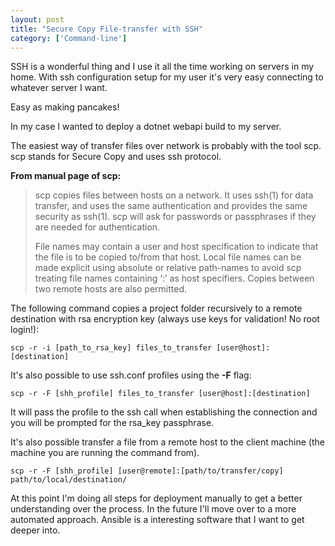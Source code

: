 ```yaml
---
layout: post
title: "Secure Copy File-transfer with SSH"
category: ['Command-line']
---
```


SSH is a wonderful thing and I use it all the time working on servers in my home.
With ssh configuration setup for my user it's very easy connecting to whatever server I want.

Easy as making pancakes!

In my case I wanted to deploy a dotnet webapi build to my server.

The easiest way of transfer files over network is probably with the tool scp.
scp stands for Secure Copy and uses ssh protocol.

**From manual page of scp:**

> scp copies files between hosts on a network. It uses ssh(1) for data transfer, and uses the same authentication and provides the same security as ssh(1). scp will ask for passwords or passphrases if they are needed for authentication.
>
> File names may contain a user and host specification to indicate that the file is to be copied to/from that host. Local file names can be made explicit using absolute or relative path-names to avoid scp
> treating file names containing ‘:’ as host specifiers. Copies between two remote hosts are also permitted.

The following command copies a project folder recursively to a remote destination with rsa encryption key (always use keys for validation! No root login!):

```
scp -r -i [path_to_rsa_key] files_to_transfer [user@host]:[destination]
```

It's also possible to use ssh.conf profiles using the **-F** flag:

```
scp -r -F [shh_profile] files_to_transfer [user@host]:[destination]
```

It will pass the profile to the ssh call when establishing the connection and you will be prompted for the rsa_key passphrase.

It's also possible transfer a file from a remote host to the client machine (the machine you are running the command from).

```
scp -r -F [shh_profile] [user@remote]:[path/to/transfer/copy] path/to/local/destination/
```

At this point I'm doing all steps for deployment manually to get a better understanding over the process.
In the future I'll move over to a more automated approach. Ansible is a interesting software that I want to get deeper into.
